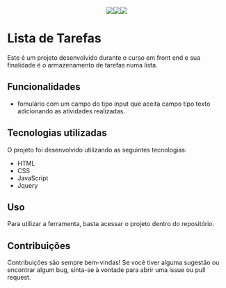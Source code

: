 <div align="center">

<img src="https://img.shields.io/badge/HTML-red?style=flat-square&logo=html5&logoColor=white" /><img src="https://img.shields.io/badge/CSS-blue?style=flat-square&labelColor=555555&logo=css3&logoColor=white" /><img src="https://img.shields.io/badge/JavaScript-yellow?style=flat-square&labelColor=555555&logo=javascript&logoColor=white" />

</div>

# Lista de Tarefas

Este é um projeto desenvolvido durante o curso em front end e sua finalidade é o armazenamento de tarefas numa lista. 

## Funcionalidades

-  fomulário com um campo do tipo input que aceita campo tipo texto adicionando as atividades realizadas.

## Tecnologias utilizadas

O projeto foi desenvolvido utilizando as seguintes tecnologias:

- HTML
- CSS
- JavaScript
- Jquery


## Uso

Para utilizar a ferramenta, basta acessar o projeto dentro do repositório.

## Contribuições

Contribuições são sempre bem-vindas! Se você tiver alguma sugestão ou encontrar algum bug, sinta-se à vontade para abrir uma issue ou pull request.
